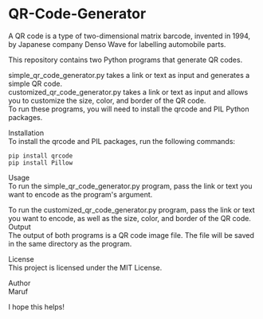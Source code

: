 # QR-Code-Generator
A QR code is a type of two-dimensional matrix barcode, invented in 1994, by Japanese company Denso Wave for labelling automobile parts.


This repository contains two Python programs that generate QR codes.

simple_qr_code_generator.py takes a link or text as input and generates a simple QR code.  
customized_qr_code_generator.py takes a link or text as input and allows you to customize the size, color, and border of the QR code.  
To run these programs, you will need to install the qrcode and PIL Python packages.

Installation  
To install the qrcode and PIL packages, run the following commands:  

    pip install qrcode
    pip install Pillow

Usage  
To run the simple_qr_code_generator.py program, pass the link or text you want to encode as the program's argument.

To run the customized_qr_code_generator.py program, pass the link or text you want to encode, as well as the size, color, and border of the QR code.   
Output    
The output of both programs is a QR code image file. The file will be saved in the same directory as the program.

License  
This project is licensed under the MIT License.

Author  
Maruf  

I hope this helps!  
